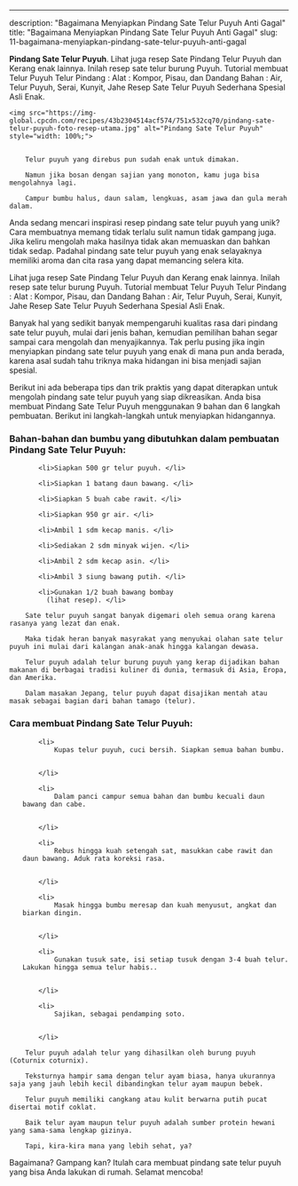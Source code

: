 ---
description: "Bagaimana Menyiapkan Pindang Sate Telur Puyuh Anti Gagal"
title: "Bagaimana Menyiapkan Pindang Sate Telur Puyuh Anti Gagal"
slug: 11-bagaimana-menyiapkan-pindang-sate-telur-puyuh-anti-gagal

<p>
	<strong>Pindang Sate Telur Puyuh</strong>. 
	Lihat juga resep Sate Pindang Telur Puyuh dan Kerang enak lainnya. Inilah resep sate telur burung Puyuh. Tutorial membuat Telur Puyuh Telur Pindang : Alat : Kompor, Pisau, dan Dandang Bahan : Air, Telur Puyuh, Serai, Kunyit, Jahe Resep Sate Telur Puyuh Sederhana Spesial Asli Enak.
</p>
<p>
	
	<img src="https://img-global.cpcdn.com/recipes/43b2304514acf574/751x532cq70/pindang-sate-telur-puyuh-foto-resep-utama.jpg" alt="Pindang Sate Telur Puyuh" style="width: 100%;">
	
	
		Telur puyuh yang direbus pun sudah enak untuk dimakan.
	
		Namun jika bosan dengan sajian yang monoton, kamu juga bisa mengolahnya lagi.
	
		Campur bumbu halus, daun salam, lengkuas, asam jawa dan gula merah dalam.
	
</p>

<p>
	Anda sedang mencari inspirasi resep pindang sate telur puyuh yang unik? Cara membuatnya memang tidak terlalu sulit namun tidak gampang juga. Jika keliru mengolah maka hasilnya tidak akan memuaskan dan bahkan tidak sedap. Padahal pindang sate telur puyuh yang enak selayaknya memiliki aroma dan cita rasa yang dapat memancing selera kita.
</p>

<p>
	Lihat juga resep Sate Pindang Telur Puyuh dan Kerang enak lainnya. Inilah resep sate telur burung Puyuh. Tutorial membuat Telur Puyuh Telur Pindang : Alat : Kompor, Pisau, dan Dandang Bahan : Air, Telur Puyuh, Serai, Kunyit, Jahe Resep Sate Telur Puyuh Sederhana Spesial Asli Enak.
</p>

<p>
	Banyak hal yang sedikit banyak mempengaruhi kualitas rasa dari pindang sate telur puyuh, mulai dari jenis bahan, kemudian pemilihan bahan segar sampai cara mengolah dan menyajikannya. Tak perlu pusing jika ingin menyiapkan pindang sate telur puyuh yang enak di mana pun anda berada, karena asal sudah tahu triknya maka hidangan ini bisa menjadi sajian spesial.
</p>


<p>
	Berikut ini ada beberapa tips dan trik praktis yang dapat diterapkan untuk mengolah pindang sate telur puyuh yang siap dikreasikan. Anda bisa membuat Pindang Sate Telur Puyuh menggunakan 9 bahan dan 6 langkah pembuatan. Berikut ini langkah-langkah untuk menyiapkan hidangannya.
</p> 

<h3>Bahan-bahan dan bumbu yang dibutuhkan dalam pembuatan Pindang Sate Telur Puyuh:</h3>

<ol>
	
		<li>Siapkan 500 gr telur puyuh. </li>
	
		<li>Siapkan 1 batang daun bawang. </li>
	
		<li>Siapkan 5 buah cabe rawit. </li>
	
		<li>Siapkan 950 gr air. </li>
	
		<li>Ambil 1 sdm kecap manis. </li>
	
		<li>Sediakan 2 sdm minyak wijen. </li>
	
		<li>Ambil 2 sdm kecap asin. </li>
	
		<li>Ambil 3 siung bawang putih. </li>
	
		<li>Gunakan 1/2 buah bawang bombay
          (lihat resep). </li>
	
</ol>
<p>
	
		Sate telur puyuh sangat banyak digemari oleh semua orang karena rasanya yang lezat dan enak.
	
		Maka tidak heran banyak masyrakat yang menyukai olahan sate telur puyuh ini mulai dari kalangan anak-anak hingga kalangan dewasa.
	
		Telur puyuh adalah telur burung puyuh yang kerap dijadikan bahan makanan di berbagai tradisi kuliner di dunia, termasuk di Asia, Eropa, dan Amerika.
	
		Dalam masakan Jepang, telur puyuh dapat disajikan mentah atau masak sebagai bagian dari bahan tamago (telur).
	
</p>


<h3>Cara membuat Pindang Sate Telur Puyuh:</h3>

<ol>
	
		<li>
			Kupas telur puyuh, cuci bersih. Siapkan semua bahan bumbu.
			
			
		</li>
	
		<li>
			Dalam panci campur semua bahan dan bumbu kecuali daun bawang dan cabe.
			
			
		</li>
	
		<li>
			Rebus hingga kuah setengah sat, masukkan cabe rawit dan daun bawang. Aduk rata koreksi rasa.
			
			
		</li>
	
		<li>
			Masak hingga bumbu meresap dan kuah menyusut, angkat dan biarkan dingin.
			
			
		</li>
	
		<li>
			Gunakan tusuk sate, isi setiap tusuk dengan 3-4 buah telur. Lakukan hingga semua telur habis..
			
			
		</li>
	
		<li>
			Sajikan, sebagai pendamping soto.
			
			
		</li>
	
</ol>

<p>
	
		Telur puyuh adalah telur yang dihasilkan oleh burung puyuh (Coturnix coturnix).
	
		Teksturnya hampir sama dengan telur ayam biasa, hanya ukurannya saja yang jauh lebih kecil dibandingkan telur ayam maupun bebek.
	
		Telur puyuh memiliki cangkang atau kulit berwarna putih pucat disertai motif coklat.
	
		Baik telur ayam maupun telur puyuh adalah sumber protein hewani yang sama-sama lengkap gizinya.
	
		Tapi, kira-kira mana yang lebih sehat, ya?
	
</p>

<p>
	Bagaimana? Gampang kan? Itulah cara membuat pindang sate telur puyuh yang bisa Anda lakukan di rumah. Selamat mencoba!
</p>
